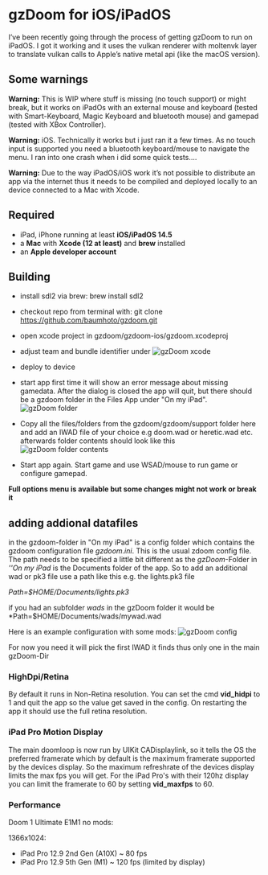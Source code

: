 # gzDoom for iOS/iPadOS

I’ve been recently going through the process of getting gzDoom to run on iPadOS. I got it working and it uses the vulkan renderer with moltenvk layer to translate vulkan calls to Apple’s native metal api (like the macOS version).

## Some warnings

**Warning:** This is WIP where stuff is missing (no touch support) or might break, but it works on iPadOs with an external mouse and keyboard (tested with Smart-Keyboard, Magic Keyboard and bluetooth mouse) and gamepad (tested with XBox Controller). 

**Warning:** iOS.  Technically it works but i just ran it a few times. As no touch input is supported you need a bluetooth keyboard/mouse to navigate the menu. I ran into one crash when i did some quick tests....

**Warning:** Due to the way iPadOS/iOS work it’s not possible to distribute an app via the internet thus it needs to be compiled and deployed locally to an device connected to a Mac with Xcode. 


## Required
- iPad, iPhone running at least **iOS/iPadOS 14.5**
- a **Mac** with **Xcode (12 at least)**  and **brew** installed
- an **Apple developer account**


## Building
* install sdl2 via brew: brew install sdl2
* checkout repo from terminal with: git clone https://github.com/baumhoto/gzdoom.git

* open xcode project in gzdoom/gzdoom-ios/gzdoom.xcodeproj
* adjust team and bundle identifier under
	![gzDoom xcode](https://github.com/baumhoto/gzdoom/blob/master/gzDoom-iOS/github/gzdoom_xcode.jpg)
* deploy to device
* start app first time it will show an error message about missing gamedata. After the dialog is closed the app will quit, but there should be a gzdoom folder in the Files App under "On my iPad".
![gzDoom folder](https://github.com/baumhoto/gzdoom/blob/master/gzDoom-iOS/github/gzdoom_folder.jpg)

* Copy all the files/folders from the gzdoom/gzdoom/support folder here and add an IWAD file of your choice e.g doom.wad or heretic.wad etc.  afterwards folder contents should look like this
![gzDoom folder contents](https://github.com/baumhoto/gzdoom/blob/master/gzDoom-iOS/github/gzdoom_folder_contents.jpg)

* Start app again. Start game and use WSAD/mouse to run game or configure gamepad.

**Full options menu is available but some changes might not work or break it**

## adding addional datafiles
in the gzdoom-folder in "On my iPad" is a config folder which contains the gzdoom configuration file *gzdoom.ini*. This is the usual zdoom config file. The path needs to be specified a little bit different as the *gzDoom*-Folder in *''On my iPad* is the Documents folder of the app. So to add an additional wad or pk3 file use a path like this e.g. the lights.pk3 file 

*Path=$HOME/Documents/lights.pk3*

if you had an subfolder *wads* in the gzDoom folder it would be
*Path=$HOME/Documents/wads/mywad.wad

Here is an example configuration with some mods:
![gzDoom config](https://github.com/baumhoto/gzdoom/blob/master/gzDoom-iOS/github/gzdoom_config.jpg)


For now you need it will pick the first IWAD it finds thus only one in the main gzDoom-Dir

### HighDpi/Retina
By default it runs in Non-Retina resolution. You can set the cmd **vid_hidpi** to 1 and quit the app so the value get saved in the config. On restarting the app it should use the full retina resolution.

### iPad Pro Motion Display
The main doomloop is now run by UIKit CADisplaylink, so it tells the OS the preferred framerate which by default is the maximum framerate supported by the devices display. So the maximum refreshrate of the devices display limits the max fps you will get. For the iPad Pro's with their 120hz display you can limit the framerate to 60 by setting **vid_maxfps** to 60.


### Performance
Doom 1 Ultimate E1M1 no mods:

1366x1024:
* iPad Pro 12.9 2nd Gen (A10X) ~ 80 fps
* iPad Pro 12.9 5th Gen (M1) ~ 120 fps  (limited by display)
